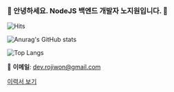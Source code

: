 ### 👋 안녕하세요. NodeJS 백엔드 개발자 노지원입니다. 👋

![Hits](https://hits.seeyoufarm.com/api/count/incr/badge.svg?url=https://github.com/rojiwon123)

![Anurag's GitHub stats](https://github-readme-stats.vercel.app/api?username=rojiwon123&show_icons=true&theme=vue&count_private=true&hide_border=true)

![Top Langs](https://github-readme-stats.vercel.app/api/top-langs/?username=rojiwon123&show_icons=true&theme=vue&count_private=true&hide_border=true)

📧 **이메일**: dev.rojiwon@gmail.com

[이력서 보기](https://www.figma.com/design/KpwD296sFjbYlxZnUVe01v/%EC%9D%B4%EB%A0%A5%EC%84%9C?node-id=0-1&t=8DRnoVYcEjio3AAq-1) 
